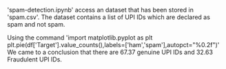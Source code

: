 'spam-detection.ipynb' access an dataset that has been stored in 'spam.csv'. 
The dataset contains a list of UPI IDs which are declared as spam and not spam.

Using the command 'import matplotlib.pyplot as plt
plt.pie(df['Target'].value_counts(),labels=['ham','spam'],autopct="%0.2f")'
We came to a conclusion that there are 67.37 genuine UPI IDs and 32.63 Fraudulent UPI IDs.
